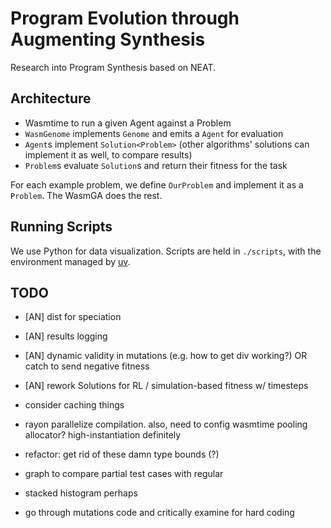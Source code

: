# Program Evolution through Augmenting Synthesis

Research into Program Synthesis based on NEAT.

## Architecture

- Wasmtime to run a given Agent against a Problem
- `WasmGenome` implements `Genome` and emits a `Agent` for evaluation
- `Agent`s implement `Solution<Problem>` (other algorithms' solutions can implement it as well, to compare results)
- `Problem`s evaluate `Solution`s and return their fitness for the task

For each example problem, we define `OurProblem` and implement it as a `Problem`. The WasmGA does the rest.

## Running Scripts

We use Python for data visualization. Scripts are held in `./scripts`, with the environment managed by [uv](https://docs.astral.sh/uv/).

## TODO

- [AN] dist for speciation
- [AN] results logging
- [AN] dynamic validity in mutations (e.g. how to get div working?) OR catch to send negative fitness
- [AN] rework Solutions for RL / simulation-based fitness w/ timesteps
- consider caching things
- rayon parallelize compilation. also, need to config wasmtime pooling allocator? high-instantiation definitely
- refactor: get rid of these damn type bounds (?)

- graph to compare partial test cases with regular
- stacked histogram perhaps
- go through mutations code and critically examine for hard coding